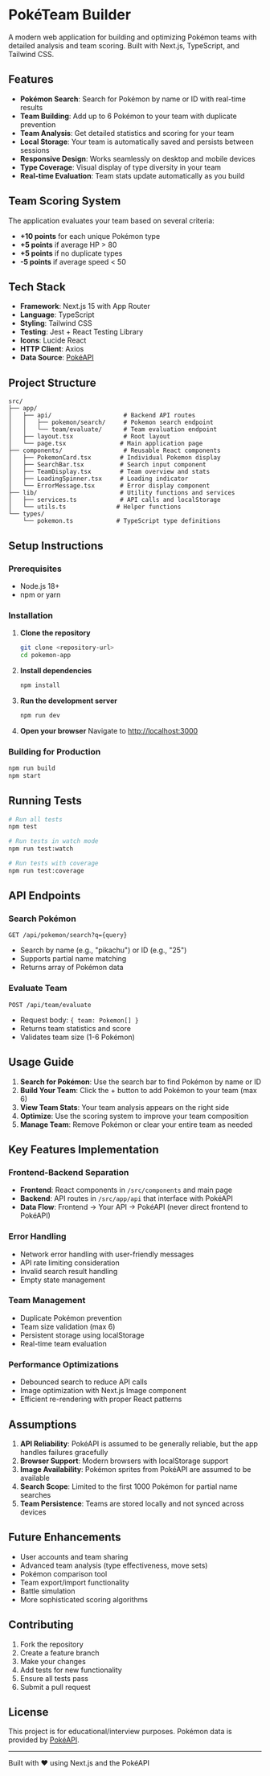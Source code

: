 # PokéTeam Builder

A modern web application for building and optimizing Pokémon teams with detailed analysis and team scoring. Built with Next.js, TypeScript, and Tailwind CSS.

## Features

- **Pokémon Search**: Search for Pokémon by name or ID with real-time results
- **Team Building**: Add up to 6 Pokémon to your team with duplicate prevention
- **Team Analysis**: Get detailed statistics and scoring for your team
- **Local Storage**: Your team is automatically saved and persists between sessions
- **Responsive Design**: Works seamlessly on desktop and mobile devices
- **Type Coverage**: Visual display of type diversity in your team
- **Real-time Evaluation**: Team stats update automatically as you build

## Team Scoring System

The application evaluates your team based on several criteria:

- **+10 points** for each unique Pokémon type
- **+5 points** if average HP > 80
- **+5 points** if no duplicate types
- **-5 points** if average speed < 50

## Tech Stack

- **Framework**: Next.js 15 with App Router
- **Language**: TypeScript
- **Styling**: Tailwind CSS
- **Testing**: Jest + React Testing Library
- **Icons**: Lucide React
- **HTTP Client**: Axios
- **Data Source**: [PokéAPI](https://pokeapi.co)

## Project Structure

```
src/
├── app/
│   ├── api/                    # Backend API routes
│   │   ├── pokemon/search/     # Pokemon search endpoint
│   │   └── team/evaluate/      # Team evaluation endpoint
│   ├── layout.tsx              # Root layout
│   └── page.tsx               # Main application page
├── components/                 # Reusable React components
│   ├── PokemonCard.tsx        # Individual Pokemon display
│   ├── SearchBar.tsx          # Search input component
│   ├── TeamDisplay.tsx        # Team overview and stats
│   ├── LoadingSpinner.tsx     # Loading indicator
│   └── ErrorMessage.tsx       # Error display component
├── lib/                       # Utility functions and services
│   ├── services.ts            # API calls and localStorage
│   └── utils.ts              # Helper functions
└── types/
    └── pokemon.ts            # TypeScript type definitions
```

## Setup Instructions

### Prerequisites

- Node.js 18+ 
- npm or yarn

### Installation

1. **Clone the repository**
   ```bash
   git clone <repository-url>
   cd pokemon-app
   ```

2. **Install dependencies**
   ```bash
   npm install
   ```

3. **Run the development server**
   ```bash
   npm run dev
   ```

4. **Open your browser**
   Navigate to [http://localhost:3000](http://localhost:3000)

### Building for Production

```bash
npm run build
npm start
```

## Running Tests

```bash
# Run all tests
npm test

# Run tests in watch mode
npm run test:watch

# Run tests with coverage
npm run test:coverage
```

## API Endpoints

### Search Pokémon
```
GET /api/pokemon/search?q={query}
```
- Search by name (e.g., "pikachu") or ID (e.g., "25")
- Supports partial name matching
- Returns array of Pokémon data

### Evaluate Team
```
POST /api/team/evaluate
```
- Request body: `{ team: Pokemon[] }`
- Returns team statistics and score
- Validates team size (1-6 Pokémon)

## Usage Guide

1. **Search for Pokémon**: Use the search bar to find Pokémon by name or ID
2. **Build Your Team**: Click the + button to add Pokémon to your team (max 6)
3. **View Team Stats**: Your team analysis appears on the right side
4. **Optimize**: Use the scoring system to improve your team composition
5. **Manage Team**: Remove Pokémon or clear your entire team as needed

## Key Features Implementation

### Frontend-Backend Separation
- **Frontend**: React components in `/src/components` and main page
- **Backend**: API routes in `/src/app/api` that interface with PokéAPI
- **Data Flow**: Frontend → Your API → PokéAPI (never direct frontend to PokéAPI)

### Error Handling
- Network error handling with user-friendly messages
- API rate limiting consideration
- Invalid search result handling
- Empty state management

### Team Management
- Duplicate Pokémon prevention
- Team size validation (max 6)
- Persistent storage using localStorage
- Real-time team evaluation

### Performance Optimizations
- Debounced search to reduce API calls
- Image optimization with Next.js Image component
- Efficient re-rendering with proper React patterns

## Assumptions

1. **API Reliability**: PokéAPI is assumed to be generally reliable, but the app handles failures gracefully
2. **Browser Support**: Modern browsers with localStorage support
3. **Image Availability**: Pokémon sprites from PokéAPI are assumed to be available
4. **Search Scope**: Limited to the first 1000 Pokémon for partial name searches
5. **Team Persistence**: Teams are stored locally and not synced across devices

## Future Enhancements

- User accounts and team sharing
- Advanced team analysis (type effectiveness, move sets)
- Pokémon comparison tool
- Team export/import functionality
- Battle simulation
- More sophisticated scoring algorithms

## Contributing

1. Fork the repository
2. Create a feature branch
3. Make your changes
4. Add tests for new functionality
5. Ensure all tests pass
6. Submit a pull request

## License

This project is for educational/interview purposes. Pokémon data is provided by [PokéAPI](https://pokeapi.co).

---

Built with ❤️ using Next.js and the PokéAPI
